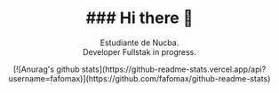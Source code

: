 <h1 align="center">### Hi there 👋 </h1>
<p align="center">Estudiante de Nucba. 
<br>
Developer Fullstak in progress. </p>

<p align="center">[![Anurag's github stats](https://github-readme-stats.vercel.app/api?username=fafomax)](https://github.com/fafomax/github-readme-stats)</p>

